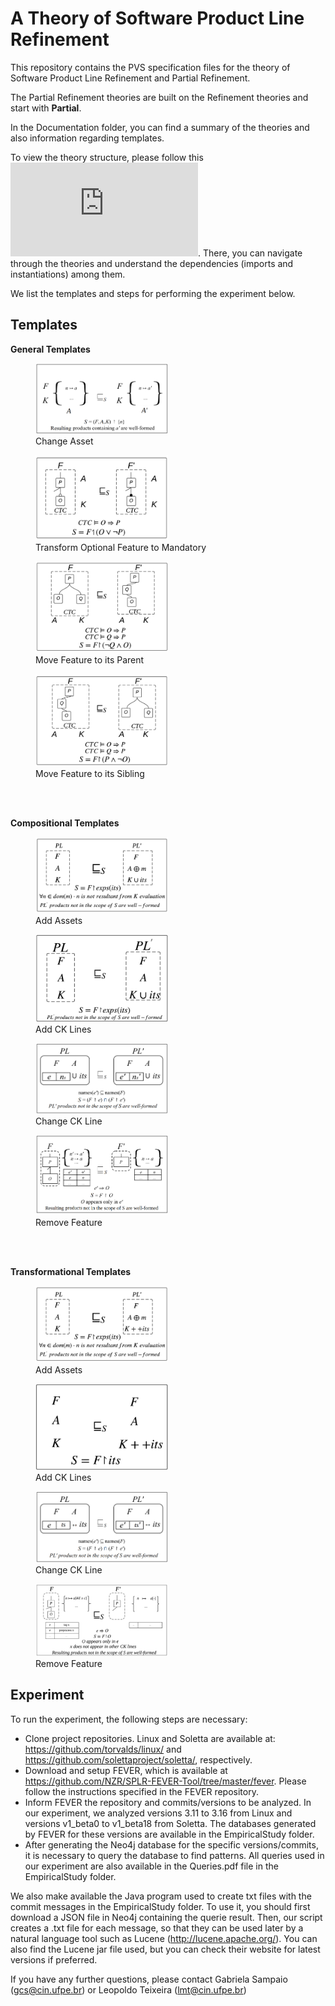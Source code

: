# A Theory of Software Product Line Refinement

This repository contains the PVS specification files for the theory of Software Product Line Refinement and Partial Refinement. 

The Partial Refinement theories are built on the Refinement theories and start with <b>Partial</b>. 

In the Documentation folder, you can find a summary of the theories and also information regarding templates. 

To view the theory structure, please follow this ![link](https://github.com/spgroup/theory-pl-refinement/blob/dev/Documentation/theory-structure.pdf). There, you can navigate through the theories and understand the dependencies (imports and instantiations) among them.

We list the templates and steps for performing the experiment below.

## Templates

<b>General Templates</b>
<figure>
<img src="https://github.com/spgroup/theory-pl-refinement/blob/dev/Documentation/templates/changeasset.png" alt="Change Asset Template" width="50%" height="50%">
<figcaption>Change Asset</figcaption>
</figure>

<figure>
<img src="https://github.com/spgroup/theory-pl-refinement/blob/dev/Documentation/templates/transfoptmand.png" alt="Transform Optional Feature to Mandatory Template" width="50%" height="50%">
<figcaption>Transform Optional Feature to Mandatory</figcaption>
</figure>

<figure>
<img src="https://github.com/spgroup/theory-pl-refinement/blob/dev/Documentation/templates/movefeature.png" alt="Move Feature Template" width="50%" height="50%">
<figcaption>Move Feature to its Parent</figcaption>
</figure>

<figure>
<img src="https://github.com/spgroup/theory-pl-refinement/blob/dev/Documentation/templates/movefeature2.png" alt="Move Feature Template" width="50%" height="50%">
<figcaption>Move Feature to its Sibling</figcaption>
</figure>
<br><br>

<b>Compositional Templates</b>
<figure>
<img src="https://github.com/spgroup/theory-pl-refinement/blob/dev/Documentation/templates/addassets.png" alt="Add Assets Template" width="50%" height="50%">
<figcaption>Add Assets</figcaption>
</figure>

<figure>
<img src="https://github.com/spgroup/theory-pl-refinement/blob/dev/Documentation/templates/addcklines.png" alt="Add CK Lines Template" width="50%" height="50%">
<figcaption>Add CK Lines</figcaption>
</figure>

<figure>
<img src="https://github.com/spgroup/theory-pl-refinement/blob/dev/Documentation/templates/changeckline.png" alt="Add CK Lines Template" width="50%" height="50%">
<figcaption>Change CK Line</figcaption>
</figure>

<figure>
<img src="https://github.com/spgroup/theory-pl-refinement/blob/dev/Documentation/templates/removefeature.png" alt="Remove Feature Template" width="50%" height="50%">
<figcaption>Remove Feature</figcaption>
</figure>

<br><br>

<b>Transformational Templates</b>
<figure>
<img src="https://github.com/spgroup/theory-pl-refinement/blob/dev/Documentation/templates/addassetsannotative.png" alt="Add Assets Template" width="50%" height="50%">
<figcaption>Add Assets</figcaption>
</figure>

<figure>
<img src="https://github.com/spgroup/theory-pl-refinement/blob/dev/Documentation/templates/addcklinesannotative.png" alt="Add CK Lines Template" width="50%" height="50%">
<figcaption>Add CK Lines</figcaption>
</figure>

<figure>
<img src="https://github.com/spgroup/theory-pl-refinement/blob/dev/Documentation/templates/changecklineannotative.png" alt="Add CK Lines Template" width="50%" height="50%">
<figcaption>Change CK Line</figcaption>
</figure>

<figure>
<img src="https://github.com/spgroup/theory-pl-refinement/blob/dev/Documentation/templates/removefeatureannotative.png" alt="Remove Feature Template" width="50%" height="50%">
<figcaption>Remove Feature</figcaption>
</figure>



## Experiment

To run the experiment, the following steps are necessary:
- Clone project repositories. Linux and Soletta are available at: https://github.com/torvalds/linux/ and https://github.com/solettaproject/soletta/, respectively.
- Download and setup FEVER, which is available at https://github.com/NZR/SPLR-FEVER-Tool/tree/master/fever. Please follow the instructions specified in the FEVER repository.
- Inform FEVER the repository and commits/versions to be analyzed. In our experiment, we analyzed versions 3.11 to 3.16 from Linux and versions v1_beta0 to v1_beta18 from Soletta. The databases generated by FEVER for these versions are available in the EmpiricalStudy folder. 
- After generating the Neo4j database for the specific versions/commits, it is necessary to query the database to find patterns. All queries used in our experiment are also available in the Queries.pdf file in the EmpiricalStudy folder.

We also make available the Java program used to create txt files with the commit messages in the EmpiricalStudy folder. To use it, you should first download a JSON file in Neo4j containing the querie result. Then, our script creates a .txt file for each message, so that they can be used later by a natural language tool such as Lucene (http://lucene.apache.org/).
You can also find the Lucene jar file used, but you can check their website for latest versions if preferred.

If you have any further questions, please contact Gabriela Sampaio (gcs@cin.ufpe.br) or Leopoldo Teixeira (lmt@cin.ufpe.br)
